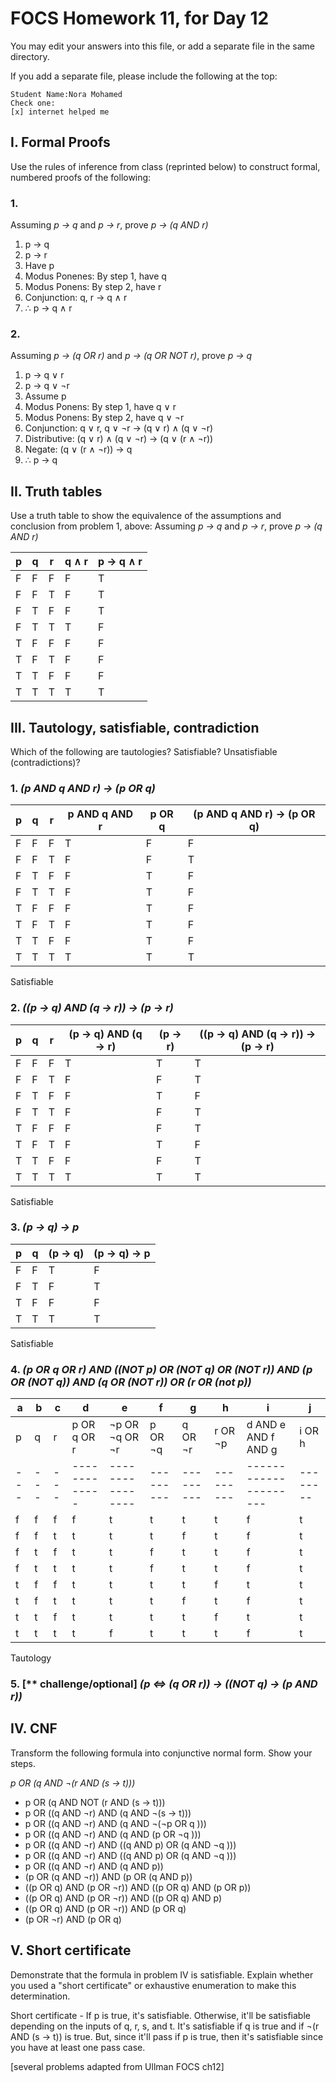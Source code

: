 # FOCS Homework 11, for Day 12

You may edit your answers into this file, or add a separate file in the same directory.

If you add a separate file, please include the following at the top:

```
Student Name:Nora Mohamed
Check one:
[x] internet helped me
```

## I. Formal Proofs

Use the rules of inference from class (reprinted below) to construct formal, numbered proofs of the following:

### 1. 

Assuming _p -> q_ and _p -> r_, prove _p -> (q AND r)_

1. p -> q
2. p -> r
3. Have p
4. Modus Ponenes: By step 1, have q  
5. Modus Ponens: By step 2, have r
6. Conjunction: q, r -> q ∧ r
7. ∴ p -> q ∧ r

### 2.

Assuming _p -> (q OR r)_ and _p -> (q OR NOT r)_, prove _p -> q_

1. p -> q ∨ r
2. p -> q ∨ ¬r
3. Assume p
4. Modus Ponens: By step 1, have q ∨ r
5. Modus Ponens: By step 2, have q ∨ ¬r
6. Conjunction: q ∨ r, q ∨ ¬r -> (q ∨ r) ∧ (q ∨ ¬r)
7. Distributive: (q ∨ r) ∧ (q ∨ ¬r) -> (q ∨ (r ∧ ¬r))
8. Negate: (q ∨ (r ∧ ¬r)) -> q
9. ∴ p -> q

## II. Truth tables

Use a truth table to show the equivalence of the assumptions and conclusion from problem 1, above: 
Assuming _p -> q_ and _p -> r_, prove _p -> (q AND r)_


| p | q | r | q ∧ r | p -> q ∧ r |
|---|---|---|---|---|
| F | F | F | F | T |
| F | F | T | F | T |
| F | T | F | F | T |
| F | T | T | T | F |
| T | F | F | F | F |
| T | F | T | F | F |
| T | T | F | F | F |
| T | T | T | T | T |


## III. Tautology, satisfiable, contradiction

Which of the following are tautologies?  Satisfiable?  Unsatisfiable (contradictions)?

### 1. _(p AND q AND r) -> (p OR q)_

| p | q | r | p AND q AND r | p OR q | (p AND q AND r) -> (p OR q) |
|---|---|---|---|---|---|
| F | F | F | T | F | F |
| F | F | T | F | F | T |
| F | T | F | F | T | F |
| F | T | T | F | T | F |
| T | F | F | F | T | F |
| T | F | T | F | T | F |
| T | T | F | F | T | F |
| T | T | T | T | T | T |

Satisfiable

### 2. _((p -> q) AND (q -> r)) -> (p -> r)_

| p | q | r | (p -> q) AND (q -> r) |(p -> r) | ((p -> q) AND (q -> r)) -> (p -> r) |
|---|---|---|---|---|---|
| F | F | F | T | T | T |
| F | F | T | F | F | T |
| F | T | F | F | T | F |
| F | T | T | F | F | T |
| T | F | F | F | F | T |
| T | F | T | F | T | F |
| T | T | F | F | F | T |
| T | T | T | T | T | T |

Satisfiable

### 3. _(p -> q) -> p_

| p | q | (p -> q) |(p -> q) -> p |
|---|---|---|---|
| F | F | T | F |
| F | T | F | T |
| T | F | F | F |
| T | T | T | T |

Satisfiable

### 4. _(p OR q OR r) AND ((NOT p) OR (NOT q) OR (NOT r)) AND (p OR (NOT q)) AND (q OR (NOT r)) OR (r OR (not p))_ 

| a | b | c | d           | e              | f       | g       | h       | i                   | j      |
|---|---|---|-------------|----------------|---------|---------|---------|---------------------|--------|
| p | q | r | p OR q OR r | ¬p OR ¬q OR ¬r | p OR ¬q | q OR ¬r | r OR ¬p | d AND e AND f AND g | i OR h |
|---|---|---|-------------|----------------|---------|---------|---------|---------------------|--------|
| f | f | f | f           | t              | t       | t       | t       | f                   | t      |
| f | f | t | t           | t              | t       | f       | t       | f                   | t      |
| f | t | f | t           | t              | f       | t       | t       | f                   | t      |
| f | t | t | t           | t              | f       | t       | t       | f                   | t      |
| t | f | f | t           | t              | t       | t       | f       | t                   | t      |
| t | f | t | t           | t              | t       | f       | t       | f                   | t      |
| t | t | f | t           | t              | t       | t       | f       | t                   | t      |
| t | t | t | t           | f              | t       | t       | t       | f                   | t      |

Tautology

### 5. [** challenge/optional] _(p <=> (q OR r)) -> ((NOT q) -> (p AND r))_



## IV. CNF

Transform the following formula into conjunctive normal form.  Show your steps.

_p OR (q AND ¬(r AND (s -> t)))_

* p OR (q AND NOT (r AND (s -> t)))
* p OR ((q AND ¬r) AND (q AND ¬(s -> t)))
* p OR ((q AND ¬r) AND (q AND ¬(¬p OR q )))
* p OR ((q AND ¬r) AND (q AND (p OR ¬q )))
* p OR ((q AND ¬r) AND ((q AND p) OR (q AND ¬q )))
* p OR ((q AND ¬r) AND ((q AND p) OR (q AND ¬q )))
* p OR ((q AND ¬r) AND (q AND p))
* (p OR (q AND ¬r)) AND (p OR (q AND p))
* ((p OR q) AND (p OR ¬r)) AND ((p OR q) AND (p OR p))
* ((p OR q) AND (p OR ¬r)) AND ((p OR q) AND p)
* ((p OR q) AND (p OR ¬r)) AND (p OR q)
* (p OR ¬r) AND (p OR q)

## V. Short certificate

Demonstrate that the formula in problem IV is satisfiable.  Explain whether you used a  "short certificate" or exhaustive enumeration to make this determination.

Short certificate - If p is true, it's satisfiable. Otherwise, it'll be satisfiable depending on the inputs of q, r, s, and t. It's satisfiable if q is true and if ¬(r AND (s -> t)) is true. But, since it'll pass if p is true, then it's satisfiable since you have at least one pass case.





[several problems adapted from Ullman FOCS ch12]
